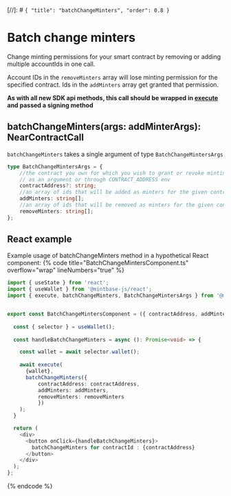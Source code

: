 [//]: # `{ "title": "batchChangeMinters", "order": 0.8 }`

# Batch change minters

Change minting permissions for your smart contract by removing or adding multiple accountIds in one call.

Account IDs in the `removeMinters` array will lose minting permission for the specified contract. Ids in the `addMinters` array get granted that permission.

**As with all new SDK api methods, this call should be wrapped in [execute](../#execute) and passed a signing method**

## batchChangeMinters(args: addMinterArgs): NearContractCall

`batchChangeMinters` takes a single argument of type `BatchChangeMintersArgs`

```typescript
type BatchChangeMintersArgs = {
    //the contract you own for which you wish to grant or revoke minting access
    // as an argument or through CONTRACT_ADDRESS env
    contractAddress?: string;
    //an array of ids that will be added as minters for the given contractId, if nothing is provided no minters will be added
    addMinters: string[];
    //an array of ids that will be removed as minters for the given contractId, if nothing is provided no minters will be removed
    removeMinters: string[];
};
```
## React example

Example usage of batchChangeMinters method in a hypothetical React component:
{% code title="BatchChangeMintersComponent.ts" overflow="wrap" lineNumbers="true" %}

```typescript
import { useState } from 'react';
import { useWallet } from '@mintbase-js/react';
import { execute, batchChangeMinters, BatchChangeMintersArgs } from '@mintbase-js/sdk';


export const BatchChangeMintersComponent = ({ contractAddress, addMinters, removeMinters }: BatchChangeMintersArgs): JSX.Element => {
  
  const { selector } = useWallet();
  
  const handleBatchChangeMinters = async (): Promise<void> => {

    const wallet = await selector.wallet();
    
    await execute(
      {wallet},
      batchChangeMinters({ 
          contractAddress: contractAddress,
          addMinters: addMinters, 
          removeMinters: removeMinters 
          })
    );
  }

  return (
    <div>
      <button onClick={handleBatchChangeMinters}>
        batchChangeMinters for contractId : {contractAddress}
      </button>
    </div>
  );
};
```
{% endcode %}